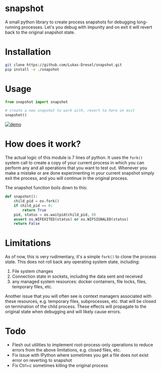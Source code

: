 # snapshot
A small python library to create process snapshots for debugging long-running processes. Let's you debug with impunity and on exit it will revert back to the original snapshot state.

# Installation

```bash
git clone https://github.com/Lukas-Dresel/snapshot.git
pip install -e ./snapshot
```

# Usage

```python
from snapshot import snapshot

# create a new snapshot to work with, revert to here on exit
snapshot()
```

[![demo](https://asciinema.org/a/389733.svg)](https://asciinema.org/a/389733?autoplay=1)

# How does it work?

The actual logic of this module is 7 lines of python. It uses the `fork()` system call to create a copy of your current process in which you can perform any and all operations that you want to test out. Whenever you make a mistake or are done experimenting in your current snapshot simply exit the process, and you will continue in the original process.

The snapshot function boils down to this:

```python
def snapshot():
    child_pid = os.fork()
    if child_pid == 0:
        return True
    pid, status = os.waitpid(child_pid, 0)
    assert os.WIFEXITED(status) or os.WIFSIGNALED(status)
    return False
```

# Limitations

As of now, this is very rudimentary, it's a simple `fork()` to clone the process state. This does not roll back any operating system state, including: 
1. File system changes
2. Connection state in sockets, including the data sent and received
3. any managed system resources: docker containers, file locks, files, temporary files, etc.

Another issue that you will often see is context managers associated with these resources, e.g. temporary files, subprocesses, etc. that will be closed on termination of the child process. These effects will propagate to the original state when debugging and will likely cause errors.

# Todo
- Flesh out utilities to implement root-process-only operations to reduce errors from the above limitations, e.g. closed files, etc.
- Fix issue with IPython where sometimes you get a file does not exist error on reverting to snapshot
- Fix Ctrl+c sometimes killing the original process
